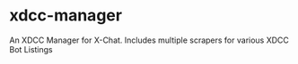 xdcc-manager
============

An XDCC Manager for X-Chat. Includes multiple scrapers for various XDCC Bot Listings
